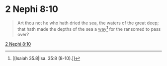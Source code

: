 # 2 Nephi 8:10

> Art thou not he who hath dried the sea, the waters of the great deep; that hath made the depths of the sea a <u>way</u>[^a] for the ransomed to pass over?

[2 Nephi 8:10](https://www.churchofjesuschrist.org/study/scriptures/bofm/2-ne/8?lang=eng&id=p10#p10)


[^a]: [[Isaiah 35.8|Isa. 35:8 (8-10).]]
